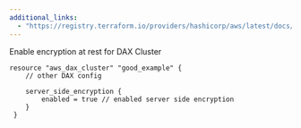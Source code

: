```yaml
---
additional_links: 
  - "https://registry.terraform.io/providers/hashicorp/aws/latest/docs/resources/dax_cluster#server_side_encryption"
---
```


Enable encryption at rest for DAX Cluster

```hcl
resource "aws_dax_cluster" "good_example" {
 	// other DAX config
 
 	server_side_encryption {
 		enabled = true // enabled server side encryption
 	}
 }
```

